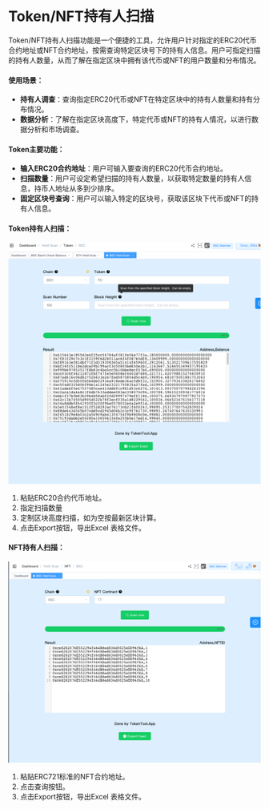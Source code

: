 # Token/NFT持有人扫描

Token/NFT持有人扫描功能是一个便捷的工具，允许用户针对指定的ERC20代币合约地址或NFT合约地址，按需查询特定区块号下的持有人信息。用户可指定扫描的持有人数量，从而了解在指定区块中拥有该代币或NFT的用户数量和分布情况。



#### 使用场景：

- **持有人调查**：查询指定ERC20代币或NFT在特定区块中的持有人数量和持有分布情况。
- **数据分析**：了解在指定区块高度下，特定代币或NFT的持有人情况，以进行数据分析和市场调查。



#### Token主要功能：

- **输入ERC20合约地址**：用户可输入要查询的ERC20代币合约地址。
- **扫描数量**：用户可设定希望扫描的持有人数量，以获取特定数量的持有人信息，持币人地址从多到少排序。
- **固定区块号查询**：用户可以输入特定的区块号，获取该区块下代币或NFT的持有人信息。



#### Token持有人扫描：



![HoldScan](../.gitbook/assets/multi/image-20231118210602741.png)

1. 粘贴ERC20合约代币地址。
2. 指定扫描数量
3. 定制区块高度扫描，如为空按最新区块计算。
4. 点击Export按钮，导出Excel 表格文件。



#### NFT持有人扫描：

![HoldScan](../.gitbook/assets/multi/image-20231118210800992.png)

1. 粘贴ERC721标准的NFT合约地址。
2. 点击查询按钮。
3. 点击Export按钮，导出Excel 表格文件。

